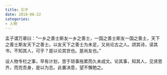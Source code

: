 ```yaml
---
title: 引子
date: 2018-06-22
categories:
- 人物
---
```


孟子谓万章曰：“一乡之善士斯友一乡之善士，一国之善士斯友一国之善土，天下之善士斯友天下之善士。以友天下之善士为未足，又尚论古之人。颂其诗，读其书，不知其人，可乎？是以论其世也。是尚友也。”

设人物专栏之事，早有计划，苦于琐事拖累而久未成文。论其事，知其人，见贤思齐，而完吾身，是以为志。此番决意，望不懈勉之。
